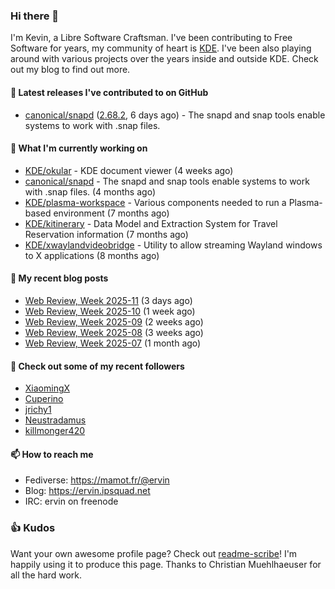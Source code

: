 ### Hi there 👋

I'm Kevin, a Libre Software Craftsman. I've been contributing to Free Software for years,
my community of heart is [KDE](https://kde.org). I've been also playing around with various
projects over the years inside and outside KDE. Check out my blog to find out more.

#### 🔭 Latest releases I've contributed to on GitHub

- [canonical/snapd](https://github.com/canonical/snapd) ([2.68.2](https://github.com/canonical/snapd/releases/tag/2.68.2), 6 days ago) - The snapd and snap tools enable systems to work with .snap files.

#### 🌱 What I'm currently working on

- [KDE/okular](https://github.com/KDE/okular) - KDE document viewer (4 weeks ago)
- [canonical/snapd](https://github.com/canonical/snapd) - The snapd and snap tools enable systems to work with .snap files. (4 months ago)
- [KDE/plasma-workspace](https://github.com/KDE/plasma-workspace) - Various components needed to run a Plasma-based environment (7 months ago)
- [KDE/kitinerary](https://github.com/KDE/kitinerary) - Data Model and Extraction System for Travel Reservation information (7 months ago)
- [KDE/xwaylandvideobridge](https://github.com/KDE/xwaylandvideobridge) - Utility to allow streaming Wayland windows to X applications (8 months ago)

#### 📜 My recent blog posts

- [Web Review, Week 2025-11](https://ervin.ipsquad.net/blog/2025/03/14/web-review-week-2025-11/) (3 days ago)
- [Web Review, Week 2025-10](https://ervin.ipsquad.net/blog/2025/03/07/web-review-week-2025-10/) (1 week ago)
- [Web Review, Week 2025-09](https://ervin.ipsquad.net/blog/2025/02/28/web-review-week-2025-09/) (2 weeks ago)
- [Web Review, Week 2025-08](https://ervin.ipsquad.net/blog/2025/02/21/web-review-week-2025-08/) (3 weeks ago)
- [Web Review, Week 2025-07](https://ervin.ipsquad.net/blog/2025/02/14/web-review-week-2025-07/) (1 month ago)

#### 👯 Check out some of my recent followers

- [XiaomingX](https://github.com/XiaomingX)
- [Cuperino](https://github.com/Cuperino)
- [jrichy1](https://github.com/jrichy1)
- [Neustradamus](https://github.com/Neustradamus)
- [killmonger420](https://github.com/killmonger420)

#### 📫 How to reach me

- Fediverse: https://mamot.fr/@ervin
- Blog: https://ervin.ipsquad.net
- IRC: ervin on freenode

### 👍 Kudos

Want your own awesome profile page? Check out [readme-scribe](https://github.com/muesli/readme-scribe)!
I'm happily using it to produce this page. Thanks to Christian Muehlhaeuser for all the hard work.

